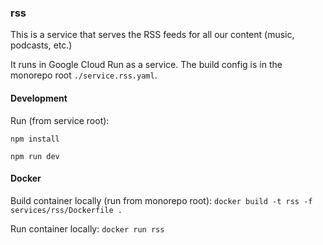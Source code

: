 ### rss

This is a service that serves the RSS feeds for all our content (music, podcasts, etc.)

It runs in Google Cloud Run as a service. The build config is in the monorepo root `./service.rss.yaml`.

#### Development

Run (from service root):

`npm install`

`npm run dev`

#### Docker

Build container locally (run from monorepo root):
`docker build -t rss -f services/rss/Dockerfile .`

Run container locally:
`docker run rss`
